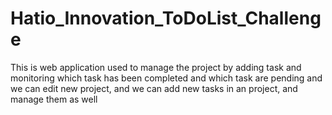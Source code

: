 # Hatio_Innovation_ToDoList_Challenge
This is web application used to manage the project by adding task and monitoring which task has been completed and which task are pending and we can edit new project, and we can add new tasks in an project, and manage them as well
